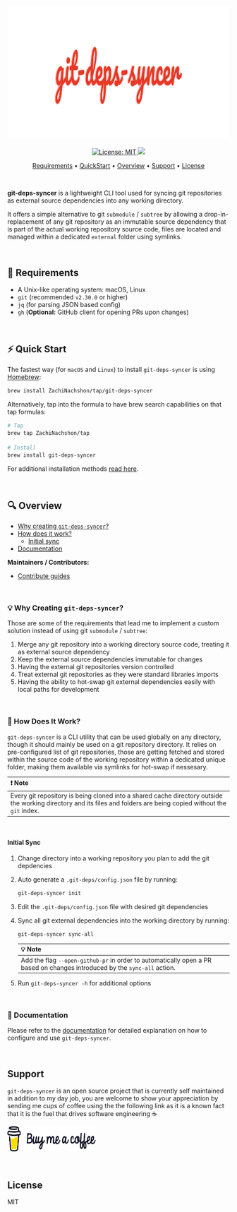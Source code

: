 <h3 align="center" id="git-deps-syncer-logo"><img src="docs-site/site/static/docs/latest/assets/brand/git-deps-syncer-readme.svg" height="300"></h3>

<p align="center">
  <a href="https://opensource.org/licenses/MIT">
    <img src="https://img.shields.io/badge/License-MIT-yellow.svg" alt="License: MIT"/>
  </a>
  <a href="https://www.paypal.me/ZachiNachshon">
    <img src="https://img.shields.io/badge/$-donate-ff69b4.svg?maxAge=2592000&amp;style=flat">
  </a>
</p>

<p align="center">
  <a href="#requirements">Requirements</a> •
  <a href="#quickstart">QuickStart</a> •
  <a href="#overview">Overview</a> •
  <a href="#support">Support</a> •
  <a href="#license">License</a>
</p>
<br>

**git-deps-syncer** is a lightweight CLI tool used for syncing git repositories as external source dependencies into any working directory.

It offers a simple alternative to git `submodule` / `subtree` by allowing a drop-in-replacement of any git repository as an immutable source dependency that is part of the actual working repository source code, files are located and managed within a dedicated `external` folder using symlinks.

<br>

<h2 id="requirements">🏁 Requirements</h2>

- A Unix-like operating system: macOS, Linux
- `git` (recommended `v2.30.0` or higher)
- `jq` (for parsing JSON based config)
- `gh` (**Optional:** GitHub client for opening PRs upon changes)

<br>

<h2 id="quickstart">⚡️ Quick Start</h2>

The fastest way (for `macOS` and `Linux`) to install `git-deps-syncer` is using [Homebrew](https://brew.sh/):

```bash
brew install ZachiNachshon/tap/git-deps-syncer
```

Alternatively, tap into the formula to have brew search capabilities on that tap formulas:

```bash
# Tap
brew tap ZachiNachshon/tap

# Install
brew install git-deps-syncer
```

For additional installation methods [read here](https://zachinachshon.com/git-deps-syncer/docs/latest/getting-started/download/).

<br>

<h2 id="overview">🔍 Overview</h2>

- [Why creating `git-deps-syncer`?](#why-creating)
- [How does it work?](#how-does-it-work)
  - [Initial sync](#initial-sync)
- [Documentation](#documentation)

**Maintainers / Contributors:**

- [Contribute guides](https://zachinachshon.com/git-deps-syncer/docs/latest/getting-started/contribute/)

<br>

<h3 id="why-creating">💡 Why Creating <code>git-deps-syncer</code>?</h3>

Those are some of the requirements that lead me to implement a custom solution instead of using git `submodule` / `subtree`:

1. Merge any git repository into a working directory source code, treating it as external source dependency
1. Keep the external source dependencies immutable for changes
1. Having the external git repositories version controlled
1. Treat external git repositories as they were standard libraries imports
1. Having the ability to hot-swap git external dependencies easily with local paths for development

<br>

<h3 id="how-does-it-work">🔬 How Does It Work?</h3>

`git-deps-syncer` is a CLI utility that can be used globally on any directory, though it should mainly be used on a git repository directory. It relies on pre-configured list of git repositories, those are getting fetched and stored within the source code of the working repository within a dedicated unique folder, making them available via symlinks for hot-swap if nessesary. 

| :heavy_exclamation_mark: Note                                |
| :----------------------------------------------------------- |
| Every git repository is being cloned into a shared cache directory outside the working directory and its files and folders are being copied without the `git` index. |

<br>

<h4 id="initial-sync">Initial Sync</h4>

1. Change directory into a working repository you plan to add the git depdencies

1. Auto generate a `.git-deps/config.json` file by running:

   ```bash
   git-deps-syncer init
   ```
   
1. Edit the `.git-deps/config.json` file with desired git dependencies 
1. Sync all git external dependencies into the working directory by running:

   ```
   git-deps-syncer sync-all
   ```
   
   | :bulb: Note |
   | :--------------------------------------- |
   | Add the flag `--open-github-pr` in order to automatically open a PR based on changes introduced by the `sync-all` action. |
   
1. Run `git-deps-syncer -h` for additional options

<br>

<h3 id="documentation">📖 Documentation</h3>

Please refer to the [documentation](https://zachinachshon.com/git-deps-syncer/docs/latest/getting-started/introduction/) for detailed explanation on how to configure and use `git-deps-syncer`.

<br>

<h2 id="support">Support</h2>

`git-deps-syncer` is an open source project that is currently self maintained in addition to my day job, you are welcome to show your appreciation by sending me cups of coffee using the the following link as it is a known fact that it is the fuel that drives software engineering ☕

<a href="https://www.buymeacoffee.com/ZachiNachshon" target="_blank"><img src="docs-site/site/static/docs/latest/assets/img/bmc-orig.svg" height="57" width="200" alt="Buy Me A Coffee"></a>

<br>

<h2 id="license">License</h2>

MIT

<br>
